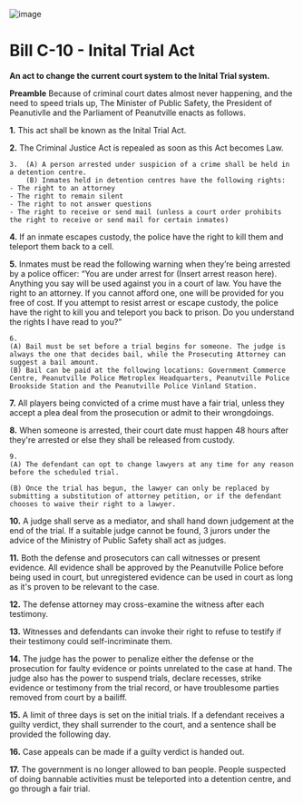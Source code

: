 ![image](https://github.com/user-attachments/assets/78c8b4f8-52c8-4bb7-9cf3-5b543211482f)

# Bill C-10 - Inital Trial Act
**An act to change the current court system to the Inital Trial system.**

**Preamble** Because of criminal court dates almost never happening, and the need to speed trials up, The Minister of Public Safety, the President of Peanutivlle and the Parliament of Peanutville enacts as follows. 

**1.** This act shall be known as the Inital Trial Act.

**2.** The Criminal Justice Act is repealed as soon as this Act becomes Law.

```
3.  (A) A person arrested under suspicion of a crime shall be held in a detention centre.
    (B) Inmates held in detention centres have the following rights:
- The right to an attorney
- The right to remain silent
- The right to not answer questions
- The right to receive or send mail (unless a court order prohibits the right to receive or send mail for certain inmates)
```

**4.** If an inmate escapes custody, the police have the right to kill them and teleport them back to a cell.

**5.** Inmates must be read the following warning when they’re being arrested by a police officer: “You are under arrest for (Insert arrest reason here). Anything you say will be used against you in a court of law. You have the right to an attorney. If you cannot afford one, one will be provided for you free of cost. If you attempt to resist arrest or escape custody, the police have the right to kill you and teleport you back to prison. Do you understand the rights I have read to you?”
```
6. 
(A) Bail must be set before a trial begins for someone. The judge is always the one that decides bail, while the Prosecuting Attorney can suggest a bail amount.
(B) Bail can be paid at the following locations: Government Commerce Centre, Peanutville Police Metroplex Headquarters, Peanutville Police Brookside Station and the Peanutville Police Vinland Station.
```
**7.** All players being convicted of a crime must have a fair trial, unless they accept a plea deal from the prosecution or admit to their wrongdoings.

**8.** When someone is arrested, their court date must happen 48 hours after they're arrested or else they shall be released from custody.
```
9.
(A) The defendant can opt to change lawyers at any time for any reason before the scheduled trial.

(B) Once the trial has begun, the lawyer can only be replaced by submitting a substitution of attorney petition, or if the defendant chooses to waive their right to a lawyer.
```
**10.** A judge shall serve as a mediator, and shall hand down judgement at the end of the trial. If a suitable judge cannot be found, 3 jurors under the advice of the Ministry of Public Safety shall act as judges.

**11.** Both the defense and prosecutors can call witnesses or present evidence. All evidence shall be approved by the Peanutville Police before being used in court, but unregistered evidence can be used in court as long as it's proven to be relevant to the case.

**12.** The defense attorney may cross-examine the witness after each testimony.

**13.** Witnesses and defendants can invoke their right to refuse to testify if their testimony could self-incriminate them.

**14.** The judge has the power to penalize either the defense or the prosecution for faulty evidence or points unrelated to the case at hand. The judge also has the power to suspend trials, declare recesses, strike evidence or testimony from the trial record, or have troublesome parties removed from court by a bailiff.

**15.** A limit of three days is set on the initial trials. If a defendant receives a guilty verdict, they shall surrender to the court, and a sentence shall be provided the following day.

**16.** Case appeals can be made if a guilty verdict is handed out.

**17.** The government is no longer allowed to ban people. People suspected of doing bannable activities must be teleported into a detention centre, and go through a fair trial.
